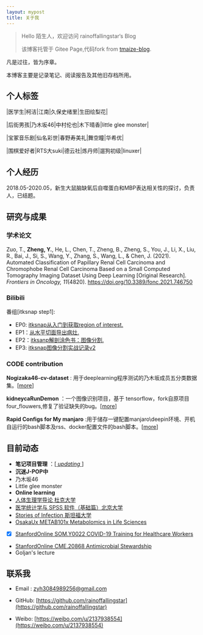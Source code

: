 ```yaml
---
layout: mypost
title: 关于我
---
```


> Hello 陌生人，欢迎访问 rainoffallingstar‘s Blog
>
> 该博客托管于 Gitee Page,代码fork from [tmaize-blog](https://github.com/TMaize/tmaize-blog).

凡是过往，皆为序章。

本博客主要是记录笔记、阅读报告及其他旧存档所用。

## 个人标签

|医学生|柯洁|江南|久保史绪里|生田绘梨花|

|后街男孩|乃木坂46|中村伦也|木下晴香|little glee monster|

|宝冢音乐剧|仙名彩世|春野寿美礼|舞空瞳|华希优|

|围棋爱好者|RTS大suki|德云社|炼丹师|遛狗初级|linuxer|


## 个人经历

2018.05-2020.05，新生大鼠脑缺氧后自噬蛋白和MBP表达相关性的探讨，负责人，已结题。

## 研究与成果

### 学术论文

Zuo, T., **Zheng, Y.**, He, L., Chen, T., Zheng, B., Zheng, S., You, J., Li, X., Liu, R., Bai, J., Si, S., Wang, Y., Zhang, S., Wang, L., & Chen, J. (2021). Automated Classification of Papillary Renal Cell Carcinoma and Chromophobe Renal Cell Carcinoma Based on a Small Computed Tomography Imaging Dataset Using Deep Learning [Original Research]. *Frontiers in Oncology, 11*(4820). https://doi.org/10.3389/fonc.2021.746750

### Bilibili

番组[itksnap step1]:
- EP0: [itksnap从入门到获取region of interest.](https://www.bilibili.com/video/BV1Xy4y1177d/)
- EP1：[从水平切面导出病灶.](https://www.bilibili.com/video/BV1Py4y127mQ)
- EP2：[itksanp解剖涂色书：图像分割.](https://www.bilibili.com/video/BV1Sv4y1f7FR)
- EP3: [itksnap图像分割实战记录v2](https://www.bilibili.com/video/BV1wU4y1h7kd)

### CODE contribution

  **Nogizaka46-cv-dataset** : 用于deeplearning程序测试的乃木坂成员五分类数据集。[[more](https://gitee.com/rainoffallingstar/nogizaka46_cv_dataset)]

  **kidneycaRunDemon** ：一个图像识别项目，基于 tensorflow，fork自原项目four_flouwers,修复了验证缺失的bug。[[more](https://gitee.com/rainoffallingstar/kidneycaRunDemon)]

  **Rapid Configs for My manjaro**  :用于储存一键配置manjaro\deepin环境、开机自运行的bash脚本及rss、docker配置文件的bash脚本。[[more](https://gitee.com/rainoffallingstar/rapid-configs-for-my-manjaro)]

## 目前动态

-  **笔记项目管理** ：[[ _updating_ ](https://gitee.com/rainoffallingstar/preneep)]
-  **沉迷J-POP中** 
  - 乃木坂46
  - Little glee monster
-  **Online learning** 
  - [人体生理学导论 杜克大学](https://www.coursera.org/learn/physiology/home)
  - [医学统计学与 SPSS 软件（基础篇）北京大学](https://www.coursera.org/learn/spss-ruanjian/home/week/1)
  - [Stories of Infection 斯坦福大学](https://www.coursera.org/learn/stories-of-infection/home/week/1)
  - [OsakaUx METAB101x Metabolomics in Life Sciences](https://learning.edx.org/course/course-v1:OsakaUx+METAB101x+3T2019/home)
  - [x] [StanfordOnline SOM.Y0022 COVID-19 Training for Healthcare Workers](https://learning.edx.org/course/course-v1:StanfordOnline+SOM.Y0022+2T2020/home)
  - [StanfordOnline CME.20868 Antimicrobial Stewardship](https://learning.edx.org/course/course-v1:StanfordOnline+CME.20868+1T2020/home)
  - Goljan's lecture


## 联系我

- Email&nbsp;: zyh3084989256@gmail.com

- GitHub: [https://github.com/rainoffallingstar](https://github.com/rainoffallingstar)

- Weibo: [https://weibo.com/u/2137938554](https://weibo.com/u/2137938554)

